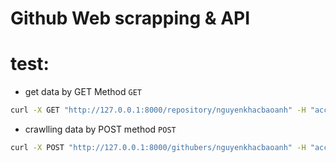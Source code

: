 # Github Web scrapping & API

# test:
- get data by GET Method
`GET`
```bash
curl -X GET "http://127.0.0.1:8000/repository/nguyenkhacbaoanh" -H "accept: application/json"
```
- crawlling data by POST method
`POST`
```bash
curl -X POST "http://127.0.0.1:8000/githubers/nguyenkhacbaoanh" -H "accept: application/json"
```